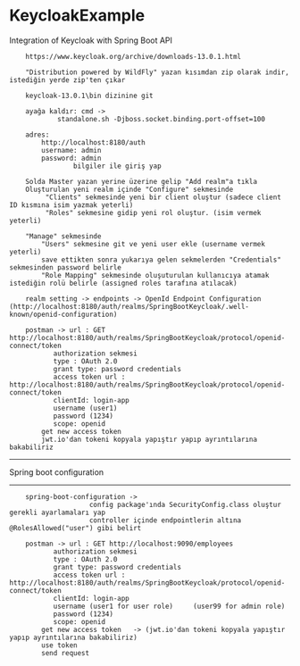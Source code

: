 # KeycloakExample
Integration of Keycloak with Spring Boot API

		https://www.keycloak.org/archive/downloads-13.0.1.html 

		"Distribution powered by WildFly" yazan kısımdan zip olarak indir, istediğin yerde zip'ten çıkar

		keycloak-13.0.1\bin dizinine git

		ayağa kaldır: cmd ->
				standalone.sh -Djboss.socket.binding.port-offset=100

		adres:
			http://localhost:8180/auth
			username: admin 
			password: admin 
					bilgiler ile giriş yap

		Solda Master yazan yerine üzerine gelip "Add realm"a tıkla
		Oluşturulan yeni realm içinde "Configure" sekmesinde
			 "Clients" sekmesinde yeni bir client oluştur (sadece client ID kısmına isim yazmak yeterli)
			 "Roles" sekmesine gidip yeni rol oluştur. (isim vermek yeterli)

		"Manage" sekmesinde 
			"Users" sekmesine git ve yeni user ekle (username vermek yeterli)
			save ettikten sonra yukarıya gelen sekmelerden "Credentials" sekmesinden password belirle
			"Role Mapping" sekmesinde oluşuturulan kullanıcıya atamak istediğin rolü belirle (assigned roles tarafına atılacak)

		realm setting -> endpoints -> OpenId Endpoint Configuration (http://localhost:8180/auth/realms/SpringBootKeycloak/.well-known/openid-configuration)

		postman -> url : GET http://localhost:8180/auth/realms/SpringBootKeycloak/protocol/openid-connect/token
			   authorization sekmesi
			   type : OAuth 2.0
			   grant type: password credentials
			   access token url : http://localhost:8180/auth/realms/SpringBootKeycloak/protocol/openid-connect/token
			   clientId: login-app
			   username (user1)
			   password (1234)
			   scope: openid
			get new access token
			jwt.io'dan tokeni kopyala yapıştır yapıp ayrıntılarına bakabiliriz

__________________________________________________________________________________________________
Spring boot configuration 
_________________________

		spring-boot-configuration -> 
						config package'ında SecurityConfig.class oluştur gerekli ayarlamaları yap
						controller içinde endpointlerin altına @RolesAllowed("user") gibi belirt

		postman -> url : GET http://localhost:9090/employees
			   authorization sekmesi
			   type : OAuth 2.0
			   grant type: password credentials
			   access token url : http://localhost:8180/auth/realms/SpringBootKeycloak/protocol/openid-connect/token
			   clientId: login-app
			   username (user1 for user role)     (user99 for admin role)
			   password (1234)
			   scope: openid
			get new access token   -> (jwt.io'dan tokeni kopyala yapıştır yapıp ayrıntılarına bakabiliriz)
			use token
			send request

